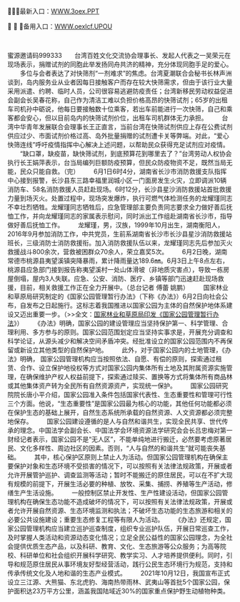 <p>
	🐞🐞🐞最新入口：<a href="http://www.baidu.com/link?url=6MA2SWnO3Raqke39an_0PUxosM6ZrUGzi1BN9tNnlPW&wd">WWW.3oex.PPT</a> 
	<p>
		🧩
🧩
🧩备用入口：<a href="http://www.baidu.com/link?url=6MA2SWnO3Raqke39an_0PUxosM6ZrUGzi1BN9tNnlPW&wd">WWW.oexlcf.UPOU</a> 
	</p>
	<p>
		<br />
	</p>
	<p>
		蜜源邀请码999333　　台湾百姓文化交流协会理事长、发起人代表之一吴荣元在现场表示，捐赠试剂的同胞此举发扬同舟共济的精神，充分体现同胞手足的爱心。
　　多位与会者表达了对快筛剂“一剂难求”的焦虑。台湾夏潮联合会秘书长林声洲谈到，岛内服务业从业者因每日接触客户而存在较大快筛需求，但由于该行业大量采用派遣、约聘、临时人员，公司很容易逃避防疫责任；台湾新移民劳动权益促进会副会长吴春花称，自己作为清洁工难以负担价格高昂的快筛试剂；65岁的出租车司机孙中砺说，他每日要接触数十位乘客，若出车前能进行一次快筛，自己和乘客都会安心，但以目前岛内的快筛试剂价位，出租车司机群体无力承担。
　　台湾中华青年发展联合会理事长王正直言，当前台湾在快筛试剂供应上存在公费试剂供应过少、市面试剂价格过高、岛外批量捐赠的试剂遭卡关等弊端。对此，“爱心快筛连线”呼吁疫情指挥中心解决上述问题，以帮助民众获得充足试剂应对疫情。
　　“缺口罩，缺疫苗，缺快筛试剂，到底预算花到哪里去了？”台湾劳动人权协会执行长王娟萍表示，台当局编列巨额防疫预算，但民众防疫物资不足，既然当局无能，民众只能自救。（完）
　　6月1日6时4分，湖南省长沙市消防救援支队指挥中心接到报警，长沙县东三路幸福里润城小区一门面房发生火灾，立即调派10辆消防车、58名消防救援人员赶赴现场。6时12分，长沙县星沙消防救援站首批救援力量到场灭火。处置过程中，现场突发爆炸，执行可燃气体检测任务的龙耀瑾同志不幸壮烈牺牲。龙耀瑾同志牺牲后，应急管理部主要负责同志要求全力做好善后抚恤工作，并向龙耀瑾同志的家属表示慰问，同时派出工作组赴湖南省长沙市，指导做好善后抚恤工作。
　　龙耀瑾，男，汉族，1999年10月出生，湖南衡阳人， 2016年9月参加消防工作，中共党员，生前系湖南省长沙市长沙县星沙消防救援站班长，三级消防士消防救援衔。加入消防救援队伍以来，龙耀瑾同志先后参加灭火救援战斗800余次，营救被困群众70余人，荣立嘉奖5次。
　　6月2日晚，湖南常德市桃源县夷望溪镇突降暴雨，累计降雨量达189.6㎜。6月3日上午8点左右，桃源县应急部门接到报告称夷望溪村一处山体滑坡（非地质灾害点），导致一栋房屋倒塌，屋内3人失联。应急、公安、消防、医疗、乡镇等部门迅速赶赴现场救援，目前，相关救援工作正在全力开展中。（总台记者 傅蕾 姚鹏）
　　国家林业和草原局研究制定的《国家公园管理暂行办法》（下称《办法》）6月2日向社会公布，自发布之日起施行。这标志着我国推进以国家公园为主体的自然保护地体系建设又迈出重要一步。（&gt;&gt;全文：<a href="https://news.sina.com.cn/c/2022-06-03/doc-imizmscu4883995.shtml" target="_blank" data-comos-dataid="comos:mizmscu4883995">国家林业和草原局印发《国家公园管理暂行办法</a>》）
　　《办法》明确，国家公园的建设管理应当坚持保护第一、科学管理、合理利用、多方参与的原则。国家公园范围划定应当坚持实事求是，开展充分调查和科学论证，从源头减少和解决空间矛盾冲突。经批准设立的国家公园范围内不再保留或新设立其他类型的自然保护地。
　　此外，对于国家公园内的土地管理，《办法》明确， 国家公园管理机构应当按照依法、自愿、有偿的原则，探索通过租赁、合作、设立保护地役权等方式对国家公园内集体所有土地及其附属资源实施管理，在确保维护产权人权益前提下，探索通过赎买、置换等方式将集体所有商品林或其他集体资产转为全民所有自然资源资产，实现统一保护。
　　国家公园研究院院长唐小平介绍，国家公园准入条件包括国家代表性、生态重要性和管理可行性三个方面。他说，“生态重要性”是国家公园最为核心的功能，其他任何功能都必须在保护生态的基础上展开，自然生态系统所承载的自然资源、人文资源都必须完整地保存。
　　国家公园建设遵循的是人与自然和谐共生，实现全民共享、世代传承的理念。中国法学会副会长、中国法学会环境资源法学研究会会长吕忠梅对第一财经记者表示，国家公园不是“无人区”，不能单纯地进行搬迁，必然要考虑原著居民、文化多样性、周边社区的因素。否则，“人与自然的和谐共生”就可能丧失基础。
　　其中，核心保护区原则上禁止人为活动。但国家公园管理机构在确保主要保护对象和生态环境不受损害的情况下，可以按照有关法律法规政策，开展或者允许开展管护巡护、调查监测等活动；暂时不能搬迁的原住居民，可以在不扩大现有规模的前提下，开展生活必要的种植、放牧、采集、捕捞、养殖等生产活动，修缮生产生活设施。
　　一般控制区禁止开发性、生产性建设活动，但国家公园管理机构在确保生态功能不造成破坏的情况下，可以按照有关法律法规政策，开展或者允许开展自然资源、生态环境监测和执法；不破坏生态功能的生态旅游和相关的必要公共设施建设；重要生态修复工程等有限人为活动。
　　《办法》还规定，国家公园管理机构应当建立巡护巡查制度，组织专业巡护队伍，开展日常巡查工作，及时掌握人类活动和资源动态变化情况；立足全民公益性的国家公园理念，为全社会提供优质生态产品，以及科研、教育、文化、生态旅游等公众服务；为高等院校、科研单位和社会组织开展科学研究、教学实习、人才培养提供便利。同时，引导和规范原住居民从事环境友好型经营活动，践行公民生态环境行为规范，支持和传承传统文化及人地和谐的生态产业模式。
　　2021年10月12日，我国宣布正式设立三江源、大熊猫、东北虎豹、海南热带雨林、武夷山等首批5个国家公园，保护面积达23万平方公里，涵盖我国陆域近30%的国家重点保护野生动植物种类。
	</p>
